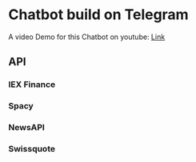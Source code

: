 # Chatbot build on Telegram

A video Demo for this Chatbot on youtube: [Link](https://www.youtube.com/watch?v=pP5i7Lb2bkA&t=8s)

## API

### IEX Finance
### Spacy
### NewsAPI
### Swissquote


